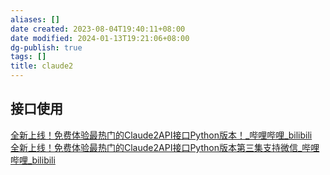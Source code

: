```yaml
---
aliases: []
date created: 2023-08-04T19:40:11+08:00
date modified: 2024-01-13T19:21:06+08:00
dg-publish: true
tags: []
title: claude2
---
```


## 接口使用
[全新上线！免费体验最热门的Claude2API接口Python版本！\_哔哩哔哩\_bilibili](https://www.bilibili.com/video/BV1Cz4y1x7BV/?spm_id_from=333.337.search-card.all.click&vd_source=20cb3e7c6ad3d64f0eb2d763ff005080)  
[全新上线！免费体验最热门的Claude2API接口Python版本第三集支持微信\_哔哩哔哩\_bilibili](https://www.bilibili.com/video/BV1f8411R7Aj/?buvid=XY630CE669F34078F341989B1EE06E60B0127&is_story_h5=false&mid=g8UDjEqHIS5oCexxb9oAEQ%3D%3D&p=1&plat_id=116&share_from=ugc&share_medium=android&share_plat=android&share_session_id=3b323127-d6a0-490b-b99a-cc87ff1972ea&share_source=COPY&share_tag=s_i&timestamp=1692592296&unique_k=r2vnNj2&up_id=1527002698)